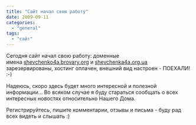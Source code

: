 ```yaml
---
title: "Сайт начал свою работу"
date: 2009-09-11
categories: 
  - "general"
tags: 
  - "сайт"
---
```


Сегодня сайт начал свою работу: доменные имена [shevchenko4a.brovary.org](http://shevchenko4a.brovary.org) и [shevchenka4a.org.ua](http://shevchenka4a.org.ua) зарезервированы, хостинг оплачен, внешний вид настроен - ПОЕХАЛИ! :-)

Надеюсь, скоро здесь будет много интересной и полезной информации... Во всяком случае я буду стараться сообщать о всех интересных новостях относительно Нашего Дома.

Регистрируйтесь, пишите комментарии, отзывы и письма - буду рад всех видеть и слышать :)
